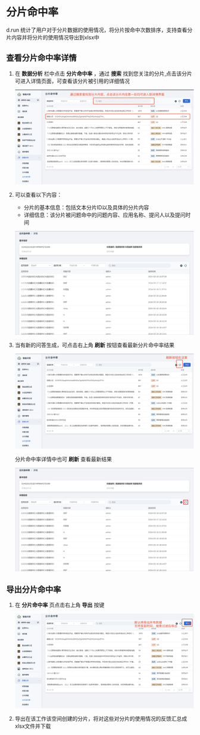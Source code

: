 # 分片命中率

d.run 统计了用户对于分片数据的使用情况，将分片按命中次数排序，支持查看分片内容并将分片的使用情况导出到xlsx中

## 查看分片命中率详情

1. 在 **数据分析** 栏中点击 **分片命中率** ，通过 **搜索** 找到您关注的分片,点击该分片可进入详情页面，可查看该分片被引用的详细情况

    ![选择详情](images/shard-hit-ratio.jpg)

2. 可以查看以下内容：
    - 分片的基本信息：包括文本分片ID以及具体的分片内容
    - 详细信息：该分片被问题命中的问题内容、应用名称、提问人以及提问时间

    ![查看详情](images/shard-hit-ratio-detail.png)

3. 当有新的问答生成，可点击右上角 **刷新** 按钮查看最新分片命中率结果

    ![刷新](images/refresh-shard-hit-ratio-1.jpg)

    分片命中率详情中也可 **刷新** 查看最新结果

    ![刷新结果](images/refresh-shard-hit-ratio-2.png)

## 导出分片命中率

1. 在 **分片命中率** 页点击右上角 **导出** 按键

    ![导出](images/export-shard-hit-ratio.jpg)

2. 导出在该工作该空间创建的分片，将对这些对分片的使用情况的反馈汇总成xlsx文件并下载
